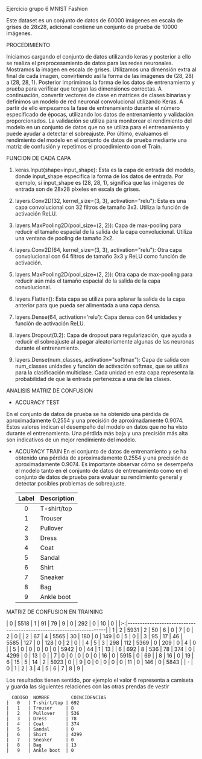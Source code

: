 Ejercicio grupo 6 MNIST Fashion


Este dataset es un conjunto de datos de 60000 imágenes en escala de grises de 28x28, adicional contiene un conjunto de prueba de 10000 imágenes.

PROCEDIMIENTO

Iniciamos cargando el conjunto de datos utilizando keras y posterior a ello se realiza el preprocesamiento de datos para las redes neuronales. Mostramos la imagen en escala de grises.
Utilizamos una dimensión extra al final de cada imagen, convirtiendo así la forma de las imágenes de (28, 28) a (28, 28, 1). Posterior imprimimos la forma de los datos de entrenamiento y prueba para verificar que tengan las dimensiones correctas.
A continuación, convertir vectores de clase en matrices de clases binarias y definimos un modelo de red neuronal convolucional utilizando Keras.
A partir de ello empezamos la fase de entrenamiento durante el número especificado de épocas, utilizando los datos de entrenamiento y validación proporcionados. La validación se utiliza para monitorear el rendimiento del modelo en un conjunto de datos que no se utiliza para el entrenamiento y puede ayudar a detectar el sobreajuste.
Por último, evaluamos el rendimiento del modelo en el conjunto de datos de prueba mediante una matriz de confusión y repetimos el procedimiento con el Train.

FUNCION DE CADA CAPA

1.	keras.Input(shape=input_shape): Esta es la capa de entrada del modelo, donde input_shape especifica la forma de los datos de entrada. Por ejemplo, si input_shape es (28, 28, 1), significa que las imágenes de entrada son de 28x28 píxeles en escala de grises.

2.	layers.Conv2D(32, kernel_size=(3, 3), activation="relu"): Esta es una capa convolucional con 32 filtros de tamaño 3x3. Utiliza la función de activación ReLU.

3.	layers.MaxPooling2D(pool_size=(2, 2)): Capa de max-pooling para reducir el tamaño espacial de la salida de la capa convolucional. Utiliza una ventana de pooling de tamaño 2x2.

4.	layers.Conv2D(64, kernel_size=(3, 3), activation="relu"): Otra capa convolucional con 64 filtros de tamaño 3x3 y ReLU como función de activación.

5.	layers.MaxPooling2D(pool_size=(2, 2)): Otra capa de max-pooling para reducir aún más el tamaño espacial de la salida de la capa convolucional.

6.	layers.Flatten(): Esta capa se utiliza para aplanar la salida de la capa anterior para que pueda ser alimentada a una capa densa.

7.	layers.Dense(64, activation='relu'): Capa densa con 64 unidades y función de activación ReLU.

8.	layers.Dropout(0.2): Capa de dropout para regularización, que ayuda a reducir el sobreajuste al apagar aleatoriamente algunas de las neuronas durante el entrenamiento.

9.	layers.Dense(num_classes, activation="softmax"): Capa de salida con num_classes unidades y función de activación softmax, que se utiliza para la clasificación multiclase. Cada unidad en esta capa representa la probabilidad de que la entrada pertenezca a una de las clases.


ANALISIS MATRIZ DE CONFUSION

* ACCURACY TEST

En el conjunto de datos de prueba se ha obtenido una pérdida de aproximadamente 0.2554 y una precisión de aproximadamente 0.9074. Estos valores indican el desempeño del modelo en datos que no ha visto durante el entrenamiento. Una pérdida más baja y una precisión más alta son indicativos de un mejor rendimiento del modelo.

* ACCURACY TRAIN
En el conjunto de datos de entrenamiento y se ha obtenido una pérdida de aproximadamente 0.2554 y una precisión de aproximadamente 0.9074. Es importante observar cómo se desempeña el modelo tanto en el conjunto de datos de entrenamiento como en el conjunto de datos de prueba para evaluar su rendimiento general y detectar posibles problemas de sobreajuste.


    | Label | Description |
    |:-----:|-------------|
    |   0   | T-shirt/top |
    |   1   | Trouser     |
    |   2   | Pullover    |
    |   3   | Dress       |
    |   4   | Coat        |
    |   5   | Sandal      |
    |   6   | Shirt       |
    |   7   | Sneaker     |
    |   8   | Bag         |
    |   9   | Ankle boot  |

MATRIZ DE CONFUSION EN TRAINING

 | 0 | 5518 | 1    | 91   | 79   | 9    | 0    | 292  | 0    | 10   | 0    |
 |:-:|---------------------------------------------------------------------|
 | 1 | 2    | 5931 | 2    | 50   | 6    | 0    | 7    | 0    | 2    | 0    |
 | 2 | 67   | 4    | 5565 | 30   | 180  | 0    | 149  | 0    | 5    | 0    |
 | 3 | 95   | 17   | 46   | 5585 | 127  | 0    | 128  | 0    | 2    | 0    |
 | 4 | 5    | 3    | 298  | 112  | 5369 | 0    | 209  | 0    | 4    | 0    |
 | 5 | 0    | 0    | 0    | 0    | 0    | 5942 | 0    | 44   | 1    | 13   |
 | 6 | 692  | 8    | 536  | 78   | 374  | 0    | 4299 | 0    | 13   | 0    |
 | 7 | 0    | 0    | 0    | 0    | 0    | 16   | 0    | 5915 | 0    | 69   |
 | 8 | 16   | 0    | 19   | 6    | 15   | 5    | 14   | 2    | 5923 | 0    |
 | 9 | 0    | 0    | 0    | 0    | 0    | 11   | 0    | 146  | 0    | 5843 |
 | - | 0    | 1    | 2    | 3    | 4    | 5    | 6    | 7    | 8    | 9    |
        

Los resultados tienen sentido, por ejemplo el valor 6 representa a camiseta y guarda las siguientes relaciones con las otras prendas de vestir

      CODIGO  NOMBRE        COINCIDENCIAS 
    |   0   | T-shirt/top | 692
    |   1   | Trouser     | 8
    |   2   | Pullover    | 536
    |   3   | Dress       | 78
    |   4   | Coat        | 374
    |   5   | Sandal      | 0
    |   6   | Shirt       | 4299
    |   7   | Sneaker     | 0
    |   8   | Bag         | 13
    |   9   | Ankle boot  | 0


